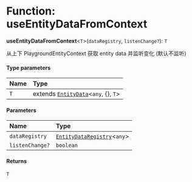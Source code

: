 # Function: useEntityDataFromContext

**useEntityDataFromContext**<`T`>(`dataRegistry`, `listenChange?`): `T`

从上下 PlaygroundEntityContext 获取 entity data 并监听变化 (默认不监听)

#### Type parameters

| Name | Type |
| :------ | :------ |
| `T` | extends [`EntityData`](/en/auto-docs/fixed-layout-editor/classes/EntityData.md)<`any`, {}, `T`> |

#### Parameters

| Name | Type |
| :------ | :------ |
| `dataRegistry` | [`EntityDataRegistry`](/en/auto-docs/fixed-layout-editor/interfaces/EntityDataRegistry.md)<`any`> |
| `listenChange?` | `boolean` |

#### Returns

`T`
